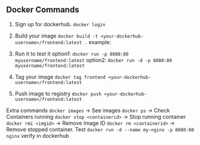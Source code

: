 ## Docker Commands

1. Sign up for dockerhub.
`docker login`

2. Build your image
`docker build -t <your-dockerhub-username>/frontend:latest .`
example:

3. Run it to test it
option1: `docker run -p 8080:80 myusername/frontend:latest`
option2: `docker run -d -p 8080:80 myusername/frontend:latest`

4. Tag your image
`docker tag frontend <your-dockerhub-username>/frontend:latest`

5. Push image to registry
`docker push <your-dockerhub-username>/frontend:latest`

Extra commands
`docker images` -> See images
`docker ps` -> Check Containers running
`docker stop <containerid>` -> Stop running container
`docker rmi <imgid>` -> Remove Image ID
`docker rm <containerid>` -> Remove stopped container.
Test `docker run -d --name my-nginx -p 8080:80 nginx`
verify in dockerhub
